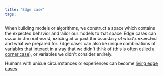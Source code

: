```yaml
---
title: "Edge case"
tags:
---
```


When building models or algorithms, we construct a space which contains the expected behavior and tailor our models to that space. Edge cases can occur in the real world, existing at or past the boundary of what's expected and what we prepared for. Edge cases can also be unique combinations of variables that interact in a way that we didn't think of (this is often called a [corner case](https://en.wikipedia.org/wiki/Corner_case)), or variables we didn't consider entirely.

Humans with unique circumstances or experiences can become [living edge cases](notes/living-edge-case).